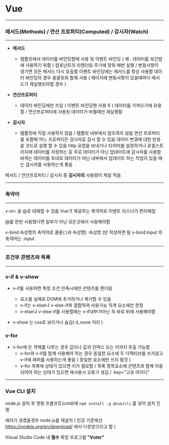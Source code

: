 
# Vue

---
### 메서드(Methods) / 연산 프로퍼티(Computed) / 감시자(Watch)
---

- **메서드**
  - 템플릿에서 데이터를 바인딩할때 사용 및 이벤트 바인딩 ( 예 : 데이터를 보간법에 사용하기 위함 )
컴포넌트의 리렌더링 주기에 맞춰 매번 실행 / 변동사항이 생기면 모든 메서드 다시 호출함
이벤트 바인딩에는 메서드를 항상 사용함
데이터 바인딩의 경우 중괄호와 함께 사용 ( 페이지에 변동사항이 있을때마다 메서드가 재실행되야할 경우 )

- **연산프로퍼티**
  - 데이터 바인딩에만 쓰임 ( 이벤트 바인딩땐 사용 X )
데이터를 가져오기에 유용함 / 연산프로퍼티에 사용된 데이터가 바뀔때만 재실행됨

- **감시자**
  - 템플릿에 직접 사용하지 않음 / 템플릿 내부에서 참조하지 않음
연산 프로퍼티를 포함해 어느 프로퍼티든 감시자로 감시 할 수 있음
데이터 변경에 대한 반응을 코드로 실행 할 수 있음
http 요청을 보내거나 타이머를 설정하거나 로컬스토리지에 데이터를 저장하는 등
주로 데이터가 아닌 업데이트에 감시자를 사용함
바뀌는 데이터를 토대로 데이터가 아닌 내부에서 업데이트 하는 작업이 있을 때는 감시자를 사용하는게 좋음

메서드 / 연산프로퍼티 / 감시자 중 **감시자의** 사용량이 제일 적음

---
### 축약어
---
v-on: 을 @로 대체할 수 있음
Vue가 제공하는 축약어로 이벤트 리스너가 편리해짐

@를 한번 사용했다면 일부가 아닌 모든곳에서 사용해야함

v-bind:속성명의 축약어로 콜론(:)과 속성명[ :속성명 ]만 작성하면 됨
v-bind:input 의 축약어는 :input

---
### 조건부 콘텐츠와 목록
---

### **v-if & v-show**

 - v-if를 사용하면 특정 조건 만족시에만 콘텐츠를 렌더링
	 - 요소를 실제로 DOM에 추가하거나 제거할 수 있음
	 - v-if는 v-else나 v-else-if와 결합하여 사용가능 직계 요소에만 한정
	- v-else나 v-else-if를 사용할때는 v-if내부가아닌 꼭 바로 뒤에 사용해야함

 - v-show 는 css로 보이거나 숨김( d_none 처리 )

### **v-for**

 - v-for에 든 객체를 다루는 경우 값이나 값과 인덱스 또는 키까지 추출 가능함
	- v-for와 v-if를 함께 사용해야 하는 경우 동일한 요소에 두 디렉티브를 쓰지않고 v-if에 래퍼를 사용하는게 좋음 ( 동일한 요소에만 쓰지 말것 )
	- v-for 목록에 상태가 있으면 키가 필요함 / 목록 항목요소에 콘텐츠와 함께 이동되어야 하는 상태가 있으면 재사용시 오류가 생김 / :key="고유 아이디"

---
### Vue CLI 설치 

node.js 설치 후 명령 프롬프트(cmd)에  `npm install -g @vue/cli` 를 넣어 설치 진행

에러가 생겼을경우 node.js를 재설치 ( 인강 기준에선 https://nodejs.org/en/download/ 에서 다운받으라고 함 )

Visual Studio Code 내 **필수** 확장 프로그램    **"Vuter"**

